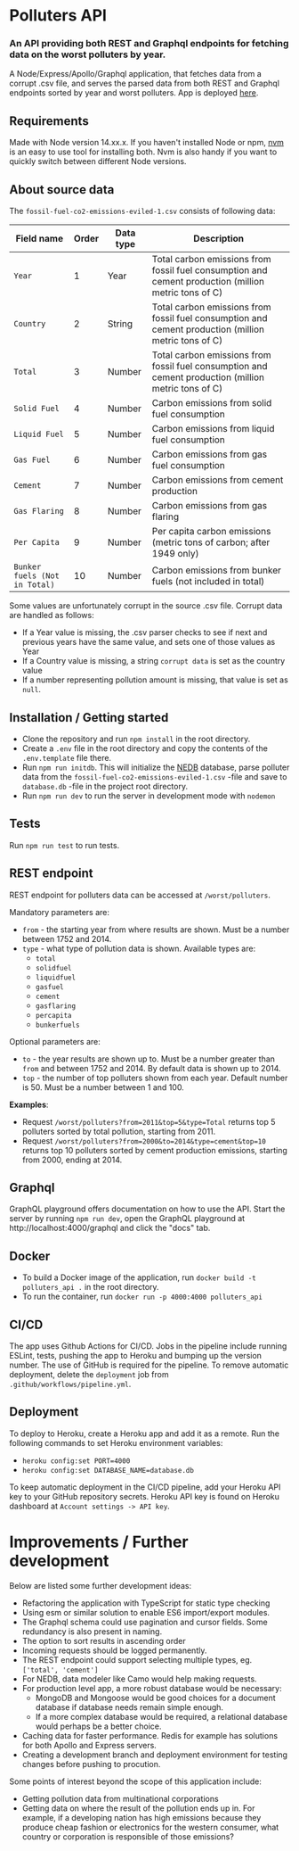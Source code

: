 # Polluters API

### An API providing both REST and Graphql endpoints for fetching data on the worst polluters by year.

A Node/Express/Apollo/Graphql application, that fetches data from a corrupt .csv file, and serves the parsed data from both REST and Graphql endpoints sorted by year and worst polluters. App is deployed [here](https://polluters-api.herokuapp.com/).

## Requirements

Made with Node version 14.xx.x. If you haven't installed Node or npm, [nvm](https://github.com/nvm-sh/nvm) is an easy to use tool for installing both. Nvm is also handy if you want to quickly switch between different Node versions.

## About source data

The `fossil-fuel-co2-emissions-eviled-1.csv` consists of following data:

| **Field name**                | Order | Data type | **Description**                                                                                      |
| ----------------------------- | ----- | --------- | ---------------------------------------------------------------------------------------------------- |
| `Year`                        | 1     | Year      | Total carbon emissions from fossil fuel consumption and cement production (million metric tons of C) |
| `Country`                     | 2     | String    | Total carbon emissions from fossil fuel consumption and cement production (million metric tons of C) |
| `Total`                       | 3     | Number    | Total carbon emissions from fossil fuel consumption and cement production (million metric tons of C) |
| `Solid Fuel`                  | 4     | Number    | Carbon emissions from solid fuel consumption                                                         |
| `Liquid Fuel`                 | 5     | Number    | Carbon emissions from liquid fuel consumption                                                        |
| `Gas Fuel`                    | 6     | Number    | Carbon emissions from gas fuel consumption                                                           |
| `Cement`                      | 7     | Number    | Carbon emissions from cement production                                                              |
| `Gas Flaring`                 | 8     | Number    | Carbon emissions from gas flaring                                                                    |
| `Per Capita`                  | 9     | Number    | Per capita carbon emissions (metric tons of carbon; after 1949 only)                                 |
| `Bunker fuels (Not in Total)` | 10    | Number    | Carbon emissions from bunker fuels (not included in total)                                           |

Some values are unfortunately corrupt in the source .csv file. Corrupt data are handled as follows:

- If a Year value is missing, the .csv parser checks to see if next and previous years have the same value, and sets one of those values as Year
- If a Country value is missing, a string `corrupt data` is set as the country value
- If a number representing pollution amount is missing, that value is set as `null`.

## Installation / Getting started

- Clone the repository and run `npm install` in the root directory.
- Create a `.env` file in the root directory and copy the contents of the `.env.template` file there.
- Run `npm run initdb`. This will initialize the [NEDB](https://github.com/louischatriot/nedb) database, parse polluter data from the `fossil-fuel-co2-emissions-eviled-1.csv` -file and save to `database.db` -file in the project root directory.
- Run `npm run dev` to run the server in development mode with `nodemon`

## Tests

Run `npm run test` to run tests.

## REST endpoint

REST endpoint for polluters data can be accessed at `/worst/polluters`.

Mandatory parameters are:

- `from` - the starting year from where results are shown. Must be a number between 1752 and 2014.
- `type` - what type of pollution data is shown. Available types are:
  - `total`
  - `solidfuel`
  - `liquidfuel`
  - `gasfuel`
  - `cement`
  - `gasflaring`
  - `percapita`
  - `bunkerfuels`

Optional parameters are:

- `to` - the year results are shown up to. Must be a number greater than `from` and between 1752 and 2014. By default data is shown up to 2014.
- `top` - the number of top polluters shown from each year. Default number is 50. Must be a number between 1 and 100.

**Examples**:

- Request `/worst/polluters?from=2011&top=5&type=Total` returns top 5 polluters sorted by total pollution, starting from 2011.
- Request `/worst/polluters?from=2000&to=2014&type=cement&top=10` returns top 10 polluters sorted by cement production emissions, starting from 2000, ending at 2014.

## Graphql

GraphQL playground offers documentation on how to use the API. Start the server by running `npm run dev`, open the GraphQL playground at http://localhost:4000/graphql and click the "docs" tab.

## Docker

- To build a Docker image of the application, run `docker build -t polluters_api .` in the root directory.
- To run the container, run `docker run -p 4000:4000 polluters_api`

## CI/CD

The app uses Github Actions for CI/CD. Jobs in the pipeline include running ESLint, tests, pushing the app to Heroku and bumping up the version number. The use of GitHub is required for the pipeline. To remove automatic deployment, delete the `deployment` job from `.github/workflows/pipeline.yml`.

## Deployment

To deploy to Heroku, create a Heroku app and add it as a remote. Run the following commands to set Heroku environment variables:

- `heroku config:set PORT=4000`
- `heroku config:set DATABASE_NAME=database.db`

To keep automatic deployment in the CI/CD pipeline, add your Heroku API key to your GitHub repository secrets. Heroku API key is found on Heroku dashboard at `Account settings -> API key`.

# Improvements / Further development

Below are listed some further development ideas:

- Refactoring the application with TypeScript for static type checking
- Using esm or similar solution to enable ES6 import/export modules.
- The Graphql schema could use pagination and cursor fields. Some redundancy is also present in naming.
- The option to sort results in ascending order
- Incoming requests should be logged permanently.
- The REST endpoint could support selecting multiple types, eg. `['total', 'cement']`
- For NEDB, data modeler like Camo would help making requests.
- For production level app, a more robust database would be necessary:
  - MongoDB and Mongoose would be good choices for a document database if database needs remain simple enough.
  - If a more complex database would be required, a relational database would perhaps be a better choice.
- Caching data for faster performance. Redis for example has solutions for both Apollo and Express servers.
- Creating a development branch and deployment environment for testing changes before pushing to procution.

Some points of interest beyond the scope of this application include:

- Getting pollution data from multinational corporations
- Getting data on where the result of the pollution ends up in. For example, if a developing nation has high emissions because they produce cheap fashion or electronics for the western consumer, what country or corporation is responsible of those emissions?
